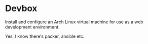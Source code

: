 Devbox
======

Install and configure an Arch Linux virtual machine for use as a web development environment.

Yes, I know there's packer, ansible etc.
